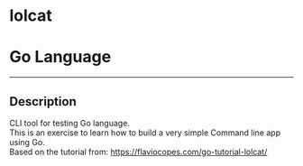 # lolcat

# Go Language
----

## Description
CLI tool for testing Go language.  
This is an exercise to learn how to build a very simple Command line app using Go.  
Based on the tutorial from: https://flaviocopes.com/go-tutorial-lolcat/
